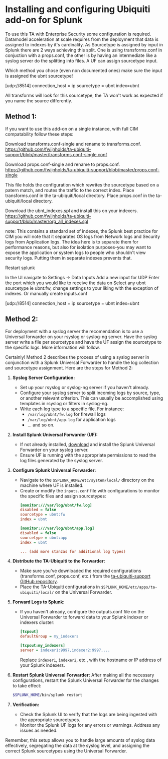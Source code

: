 # Installing and configuring Ubiquiti add-on for Splunk

To use this TA with Enterprise Security some configuration is required. Datamodel acceleration at scale requires from the deployment that data is assigned to indexes by it's cardinality. As Sourcetype is assigned by input in Splunk there are 2 ways achieving this split. One is using transforms.conf in conjuction with a props.conf, the other is by having an intermediate like a syslog server do the splitting into files. A UF can assign sourcetype input.

Which method you chose (even non documented ones) make sure the input is assigned the ubnt sourcetype! 

[udp://8514]
connection_host = ip 
sourcetype = ubnt 
index=ubnt

All transforms will look for this sourcetype, the TA won't work as expected if you name the source differently. 

## Method 1:

If you want to use this add-on on a single instance, with full CIM compatability follow these steps:

Download transforms.conf-single and rename to transforms.conf. 
https://github.com/fwijnholds/ta-ubiquiti-support/blob/master/transforms.conf-single.conf

Download props.conf-single and rename to props.conf.
https://github.com/fwijnholds/ta-ubiquiti-support/blob/master/props.conf-single

This file holds the configuration which rewrites the sourcetype based on a patern match, and routes the traffic to the correct index.
Place transforms.conf in the ta-ubiquiti/local directory.
Place props.conf in the ta-ubiquiti/local directory.

Download the ubnt_indexes.spl and install this on your indexers. 
https://github.com/fwijnholds/ta-ubiquiti-support/blob/master/org_all_indexes.spl

note: This contains a standard set of indexes, the Splunk best practice for CIM you will note that it separates OS logs from Network logs and Security logs from Application logs. The idea here is to separate them for performance reasons, but also for isolation purposes-you may want to expose the application or system logs to people who shouldn't view security logs. Putting them in separate indexes prevents that.


Restart splunk

In the UI navigate to Settings -> Data Inputs
Add a new input for UDP
Enter the port which you would like to receive the data on
Select any ubnt sourcetype ie ubnt:fw, change settings to your liking with the exception of indexes. Or manually create inputs.conf

[udp://8514]
connection_host = ip 
sourcetype = ubnt 
index=ubnt

## Method 2:

For deployment with a syslog server the recomendation is to use a Universal forwarder on your rsyslog or syslog-ng server. Have the syslog server write a file per sourcetype and have the UF assign the sourcetype to the specific logs. More information will follow.

Certainly! Method 2 describes the process of using a syslog server in conjunction with a Splunk Universal Forwarder to handle the log collection and sourcetype assignment. Here are the steps for Method 2:

1. **Syslog Server Configuration:**
    - Set up your rsyslog or syslog-ng server if you haven't already.
    - Configure your syslog server to split incoming logs by source, type, or another relevant criterion. This can usually be accomplished using templates in rsyslog or filters in syslog-ng.
    - Write each log type to a specific file. For instance:
      - `/var/log/ubnt/fw.log` for firewall logs
      - `/var/log/ubnt/app.log` for application logs
      - ... and so on.

2. **Install Splunk Universal Forwarder (UF):**
    - If not already installed, [download](https://www.splunk.com/en_us/download/universal-forwarder.html) and install the Splunk Universal Forwarder on your syslog server.
    - Ensure UF is running with the appropriate permissions to read the log files generated by the syslog server.

3. **Configure Splunk Universal Forwarder:**
    - Navigate to the `$SPLUNK_HOME/etc/system/local/` directory on the machine where UF is installed.
    - Create or modify the `inputs.conf` file with configurations to monitor the specific files and assign sourcetypes:
        ```ini
        [monitor:///var/log/ubnt/fw.log]
        disabled = false
        sourcetype = ubnt:fw
        index = ubnt
        
        [monitor:///var/log/ubnt/app.log]
        disabled = false
        sourcetype = ubnt:app
        index = ubnt
        
        ... (add more stanzas for additional log types)
        ```

4. **Distribute the TA-Ubiquiti to the Forwarder:**
    - Make sure you've downloaded the required configurations (transforms.conf, props.conf, etc.) from the [ta-ubiquiti-support GitHub repository](https://github.com/fwijnholds/ta-ubiquiti-support).
    - Place the TA-Ubiquiti configurations in `$SPLUNK_HOME/etc/apps/ta-ubiquiti/local/` on the Universal Forwarder.

5. **Forward Logs to Splunk:**
    - If you haven't already, configure the outputs.conf file on the Universal Forwarder to forward data to your Splunk indexer or indexers cluster:
        ```ini
        [tcpout]
        defaultGroup = my_indexers
        
        [tcpout:my_indexers]
        server = indexer1:9997,indexer2:9997,... 
        ```
        Replace `indexer1`, `indexer2`, etc., with the hostname or IP address of your Splunk indexers.

6. **Restart Splunk Universal Forwarder:** After making all the necessary configurations, restart the Splunk Universal Forwarder for the changes to take effect:
    ```bash
    $SPLUNK_HOME/bin/splunk restart
    ```

7. **Verification:**
    - Check the Splunk UI to verify that the logs are being ingested with the appropriate sourcetypes.
    - Monitor the Splunk UF logs for any errors or warnings. Address any issues as needed.

Remember, this setup allows you to handle large amounts of syslog data effectively, segregating the data at the syslog level, and assigning the correct Splunk sourcetypes using the Universal Forwarder.
